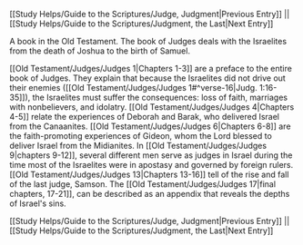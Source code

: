 [[Study Helps/Guide to the Scriptures/Judge, Judgment|Previous Entry]]  ||  [[Study Helps/Guide to the Scriptures/Judgment, the Last|Next Entry]]

 A book in the Old Testament. The book of Judges deals with the Israelites from the death of Joshua to the birth of Samuel.

 [[Old Testament/Judges/Judges 1|Chapters 1-3]] are a preface to the entire book of Judges. They explain that because the Israelites did not drive out their enemies ([[Old Testament/Judges/Judges 1#^verse-16|Judg. 1:16-35]]), the Israelites must suffer the consequences: loss of faith, marriages with nonbelievers, and idolatry. [[Old Testament/Judges/Judges 4|Chapters 4-5]] relate the experiences of Deborah and Barak, who delivered Israel from the Canaanites. [[Old Testament/Judges/Judges 6|Chapters 6-8]] are the faith-promoting experiences of Gideon, whom the Lord blessed to deliver Israel from the Midianites. In [[Old Testament/Judges/Judges 9|chapters 9-12]], several different men serve as judges in Israel during the time most of the Israelites were in apostasy and governed by foreign rulers. [[Old Testament/Judges/Judges 13|Chapters 13-16]] tell of the rise and fall of the last judge, Samson. The [[Old Testament/Judges/Judges 17|final chapters, 17-21]], can be described as an appendix that reveals the depths of Israel's sins.

[[Study Helps/Guide to the Scriptures/Judge, Judgment|Previous Entry]]  ||  [[Study Helps/Guide to the Scriptures/Judgment, the Last|Next Entry]]